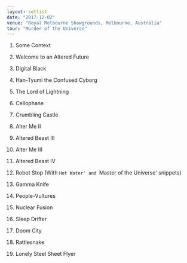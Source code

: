 ```yaml
---
layout: setlist
date: "2017-12-02"
venue: "Royal Melbourne Showgrounds, Melbourne, Australia"
tour: "Murder of the Universe"
---
```



 1. Some Context

 2. Welcome to an Altered Future

 3. Digital Black

 4. Han-Tyumi the Confused Cyborg

 5. The Lord of Lightning

 6. Cellophane

 7. Crumbling Castle

 8. Alter Me II

 9. Altered Beast III

10. Alter Me III

11. Altered Beast IV

12. Robot Stop
    (With `Hot Water' and `Master of the Universe' snippets)

13. Gamma Knife

14. People-Vultures

15. Nuclear Fusion

16. Sleep Drifter

17. Doom City

18. Rattlesnake

19. Lonely Steel Sheet Flyer


